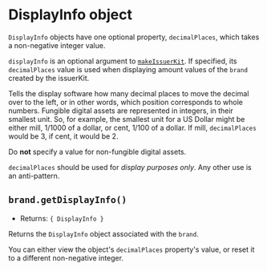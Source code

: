 # DisplayInfo object

`DisplayInfo` objects have one optional property, `decimalPlaces`, which takes a non-negative integer value.

`displayInfo` is an optional argument to [`makeIssuerKit`](./issuer.md#makeissuerkitallegedname-amountmathkind-displayinfo).
If specified, its `decimalPlaces` value is used when displaying amount values of the `brand` created by the issuerKit.

Tells the display software how many decimal places to move the
decimal over to the left, or in other words, which position corresponds to whole
numbers. Fungible digital assets are represented in integers, in their smallest unit.
So, for example, the smallest unit for a US Dollar might be either mill, 1/1000 of a 
dollar, or cent, 1/100 of a dollar. If mill, `decimalPlaces` would be 3, if cent, it
would be 2. 

Do **not** specify a value for non-fungible digital assets.

`decimalPlaces` should be used for *display purposes only*. Any
other use is an anti-pattern.

## `brand.getDisplayInfo()`
- Returns: `{ DisplayInfo }`

Returns the `DisplayInfo` object associated with the `brand`. 

You can either view the object's `decimalPlaces` property's value,
or reset it to a different non-negative integer. 
